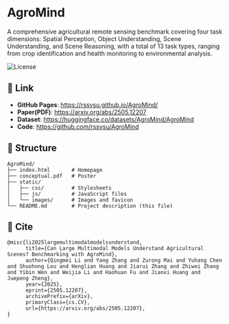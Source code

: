 # AgroMind

A comprehensive agricultural remote sensing benchmark covering four task dimensions: Spatial Perception, Object Understanding, Scene Understanding, and Scene Reasoning, with a total of 13 task types, ranging from crop identification and health monitoring to environmental analysis. 

![License](https://img.shields.io/badge/license-CC%20BY--SA%204.0-lightgrey)

## 🔗 Link

- **GitHub Pages**: https://rssysu.github.io/AgroMind/
- **Paper(PDF)**: https://arxiv.org/abs/2505.12207
- **Dataset**: https://huggingface.co/datasets/AgroMind/AgroMind
- **Code**: https://github.com/rssysu/AgroMind



## 📂 Structure

```plaintext
AgroMind/
├── index.html       # Homepage
├── conceptual.pdf   # Poster
├── static/
│   ├── css/         # Stylesheets
│   ├── js/          # JavaScript files
│   └── images/      # Images and favicon
└── README.md        # Project description (this file)
```





## 📜 Cite
```plaintext
@misc{li2025largemultimodalmodelsunderstand,
      title={Can Large Multimodal Models Understand Agricultural Scenes? Benchmarking with AgroMind}, 
      author={Qingmei Li and Yang Zhang and Zurong Mai and Yuhang Chen and Shuohong Lou and Henglian Huang and Jiarui Zhang and Zhiwei Zhang and Yibin Wen and Weijia Li and Haohuan Fu and Jianxi Huang and Juepeng Zheng},
      year={2025},
      eprint={2505.12207},
      archivePrefix={arXiv},
      primaryClass={cs.CV},
      url={https://arxiv.org/abs/2505.12207}, 
}
```
